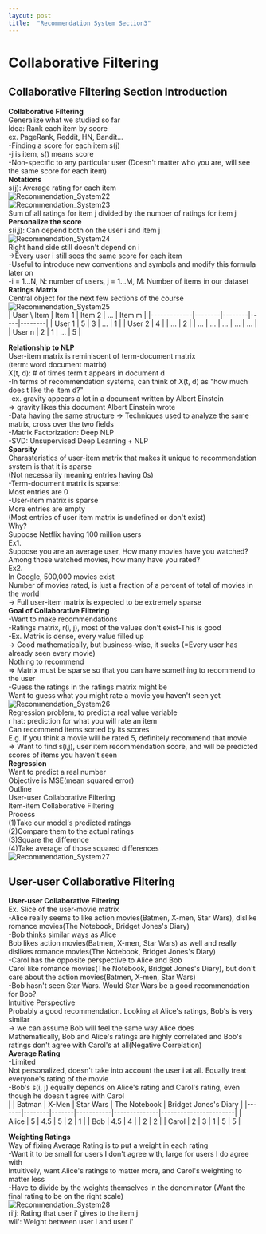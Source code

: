 ```yaml
---
layout: post
title:  "Recommendation System Section3"
---
```


# Collaborative Filtering
## Collaborative Filtering Section Introduction
**Collaborative Filtering** <br/>
Generalize what we studied so far <br/>
Idea: Rank each item by score <br/>
ex. PageRank, Reddit, HN, Bandit... <br/>
-Finding a score for each item s(j) <br/>
-j is item, s() means score <br/>
-Non-specific to any particular user (Doesn't matter who you are, will see the same score for each item) <br/>
**Notations** <br/>
s(j): Average rating for each item <br/>
![Recommendation_System22](https://github.com/growingpenguin/growingpenguin.github.io/assets/110277903/8b4d9165-f218-40d9-a74c-eea76d72c4d0) <br/>
![Recommendation_System23](https://github.com/growingpenguin/growingpenguin.github.io/assets/110277903/1e6d28e0-e5cd-45ba-b99f-b494e5a6b962) <br/>
Sum of all ratings for item j divided by the number of ratings for item j <br/>
**Personalize the score** <br/>
s(i,j): Can depend both on the user i and item j <br/>
![Recommendation_System24](https://github.com/growingpenguin/growingpenguin.github.io/assets/110277903/236215b9-6c43-4274-9387-103a6fa46bf1) <br/>
Right hand side still doesn't depend on i <br/>
->Every user i still sees the same score for each item <br/>
-Useful to introduce new conventions and symbols and modify this formula later on <br/>
-i = 1...N, N: number of users, j = 1...M, M: Number of items in our dataset <br/>
**Ratings Matrix** <br/>
Central object for the next few sections of the course <br/>
![Recommendation_System25](https://github.com/growingpenguin/growingpenguin.github.io/assets/110277903/1635d473-4daa-46b0-b36d-e765dbb37d50) <br/>
| User \ Item | Item 1 | Item 2 | ... | Item m |
|-------------|--------|--------|-----|--------|
| User 1      | 5      | 3      | ... | 1      |
| User 2      | 4      |        | ... | 2      |
| ...         | ...    | ...    | ... | ...    |
| User n      | 2      | 1      | ... | 5      | <br/>


**Relationship to NLP** <br/>
User-item matrix is reminiscent of term-document matrix <br/>
(term: word document matrix) <br/>
X(t, d): # of times term t appears in document d <br/>
-In terms of recommendation systems, can think of X(t, d) as "how much does t like the item d?" <br/>
-ex. gravity appears a lot in a document written by Albert Einstein <br/>
=> gravity likes this document Albert Einstein wrote <br/>
-Data having the same structure -> Techniques used to analyze the same matrix, cross over the two fields <br/>
-Matrix Factorization: Deep NLP <br/>
-SVD: Unsupervised Deep Learning + NLP <br/>
**Sparsity** <br/>
Charasteristics of user-item matrix that makes it unique to recommendation system is that it is sparse <br/>
(Not necessarily meaning entries having 0s) <br/>
-Term-document matrix is sparse: <br/>
Most entries are 0 <br/>
-User-item matrix is sparse <br/>
More entries are empty <br/>
(Most entries of user item matrix is undefined or don't exist) <br/>
Why? <br/>
Suppose Netflix having 100 million users <br/>
Ex1. <br/>
Suppose you are an average user, How many movies have you watched? <br/>
Among those watched movies, how many have you rated? <br/>
Ex2. <br/>
In Google, 500,000 movies exist <br/>
Number of movies rated, is just a fraction of a percent of total of movies in the world <br/>
-> Full user-item matrix is expected to be extremely sparse <br/>
**Goal of Collaborative Filtering** <br/>
-Want to make recommendations <br/>
-Ratings matrix, r(i, j), most of the values don't exist-This is good <br/>
-Ex. Matrix is dense, every value filled up <br/>
-> Good mathematically, but business-wise, it sucks (=Every user has already seen every movie) <br/>
Nothing to recommend <br/>
=> Matrix must be sparse so that you can have something to recommend to the user <br/>
-Guess the ratings in the ratings matrix might be <br/>
Want to guess what you might rate a movie you haven't seen yet <br/>
![Recommendation_System26](https://github.com/growingpenguin/growingpenguin.github.io/assets/110277903/21b926fe-75a1-4d43-9741-903378efe3cf) <br/>
Regression problem, to predict a real value variable <br/>
r hat: prediction for what you will rate an item <br/>
Can recommend items sorted by its scores <br/>
E.g. If you think a movie will be rated 5, definitely recommend that movie <br/>
=> Want to find s(i,j), user item recommendation score, and will be predicted scores of items you haven't seen <br/>
**Regression** <br/>
Want to predict a real number <br/>
Objective is MSE(mean squared error) <br/>
Outline <br/>
User-user Collaborative Filtering <br/>
Item-item Collaborative Filtering <br/>
Process <br/>
(1)Take our model's predicted ratings <br/>
(2)Compare them to the actual ratings <br/>
(3)Square the difference <br/>
(4)Take average of those squared differences <br/>
![Recommendation_System27](https://github.com/growingpenguin/growingpenguin.github.io/assets/110277903/1594e0b5-b5fc-4312-bd23-ead45e869beb) <br/>
## User-user Collaborative Filtering 
**User-user Collaborative Filtering** <br/>
Ex. Slice of the user-movie matrix <br/>
-Alice really seems to like action movies(Batmen, X-men, Star Wars), dislike romance movies(The Notebook, Bridget Jones's Diary) <br/>
-Bob thinks similar ways as Alice <br/>
Bob likes action movies(Batmen, X-men, Star Wars) as well and really dislikes romance movies(The Notebook, Bridget Jones's Diary) <br/>
-Carol has the opposite perspective to Alice and Bob <br/>
Carol like romance movies(The Notebook, Bridget Jones's Diary), but don't care about the action movies(Batmen, X-men, Star Wars) <br/>
-Bob hasn't seen Star Wars. Would Star Wars be a good recommendation for Bob? <br/>
Intuitive Perspective <br/>
Probably a good recommendation. Looking at Alice's ratings, Bob's is very similar <br/>
-> we can assume Bob will feel the same way Alice does <br/>
Mathematically, Bob and Alice's ratings are highly correlated and Bob's ratings don't agree with Carol's at all(Negative Correlation) <br/>
**Average Rating** <br/>
-Limited <br/>
Not personalized, doesn't take into account the user i at all. Equally treat everyone's rating of the movie <br/>
-Bob's s(i, j) equally depends on Alice's rating and Carol's rating, even though he doesn't agree with Carol <br/>
|       | Batman | X-Men | Star Wars | The Notebook | Bridget Jones's Diary |
|-------|--------|-------|-----------|--------------|-----------------------|
| Alice | 5      | 4.5   | 5         | 2            | 1                     |
| Bob   | 4.5    | 4     |           | 2            | 2                     |
| Carol | 2      | 3     | 1         | 5            | 5                     | <br/>


**Weighting Ratings** <br/>
Way of fixing Average Rating is to put a weight in each rating <br/>
-Want it to be small for users I don't agree with, large for users I do agree with <br/>
Intuitively, want Alice's ratings to matter more, and Carol's weighting to matter less <br/>
-Have to divide by the weights themselves in the denominator (Want the final rating to be on the right scale) <br/> 
![Recommendation_System28](https://github.com/growingpenguin/growingpenguin.github.io/assets/110277903/470d493c-b8d8-432b-9085-dabaa68e87dd) <br/>
ri'j: Rating that user i' gives to the item j  <br/>
wii': Weight between user i and user i' <br/>
